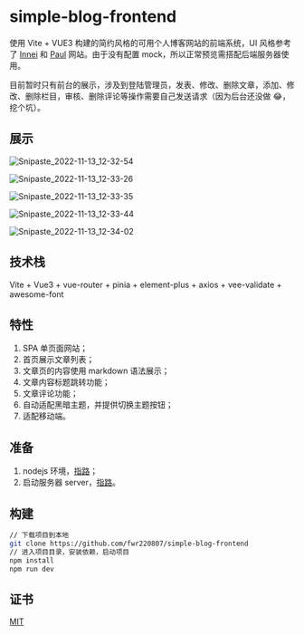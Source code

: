 # simple-blog-frontend

使用 Vite + VUE3 构建的简约风格的可用个人博客网站的前端系统，UI 风格参考了 [Innei](https://innei.ren/) 和 [Paul](https://paugram.com/) 网站。由于没有配置 mock，所以正常预览需搭配后端服务器使用。

目前暂时只有前台的展示，涉及到登陆管理员，发表、修改、删除文章，添加、修改、删除栏目，审核、删除评论等操作需要自己发送请求（因为后台还没做 😂，挖个坑）。

## 展示

![Snipaste_2022-11-13_12-32-54](https://typora-picgo-1312201263.cos.ap-guangzhou.myqcloud.com/img/202211131237053.jpg)

![Snipaste_2022-11-13_12-33-26](https://typora-picgo-1312201263.cos.ap-guangzhou.myqcloud.com/img/202211131237622.jpg)

![Snipaste_2022-11-13_12-33-35](https://typora-picgo-1312201263.cos.ap-guangzhou.myqcloud.com/img/202211131237896.jpg)

![Snipaste_2022-11-13_12-33-44](https://typora-picgo-1312201263.cos.ap-guangzhou.myqcloud.com/img/202211131237524.jpg)

![Snipaste_2022-11-13_12-34-02](https://typora-picgo-1312201263.cos.ap-guangzhou.myqcloud.com/img/202211131237846.jpg)

## 技术栈

Vite + Vue3 + vue-router + pinia + element-plus + axios + vee-validate + awesome-font

## 特性

1. SPA 单页面网站；
2. 首页展示文章列表；
3. 文章页的内容使用 markdown 语法展示；
4. 文章内容标题跳转功能；
5. 文章评论功能；
6. 自动适配黑暗主题，并提供切换主题按钮；
7. 适配移动端。

## 准备

1. nodejs 环境，[指路](https://nodejs.org/en/)；
2. 启动服务器 server，[指路](https://github.com/fwr220807/simple-blog-server)。

## 构建

```bash
// 下载项目到本地
git clone https://github.com/fwr220807/simple-blog-frontend
// 进入项目目录，安装依赖，启动项目
npm install
npm run dev
```

## 证书

[MIT](https://github.com/fwr220807/simple-blog-frontend/blob/main/LICENSE)
